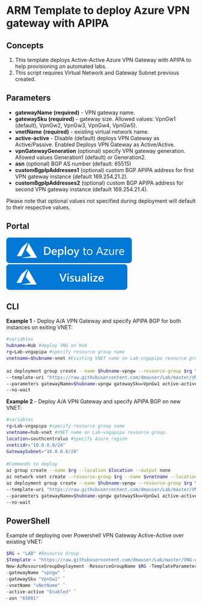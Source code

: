 # ARM Template to deploy Azure VPN gateway with APIPA

## Concepts

1. This template deploys Active-Active Azure VPN Gateway with APIPA to help provisioning on automated labs.
2. This script requires Virtual Network and Gateway Subnet previous created.

## Parameters

- **gatewayName** **(required)** - VPN gateway name. 
- **gatewaySku** **(required)** - gateway size. Allowed values: VpnGw1 (default), VpnGw2, VpnGw3, VpnGw4, VpnGw5).
- **vnetName** **(required)** -  existing virtual network name.
- **active-active** - Disable (default) deploys VPN Gateway as Active/Passive. Enabled Deploys VPN Gateway as Active/Active.
- **vpnGatewayGeneration** (optional) specify VPN gateway generation. Allowed values Generation1 (default) or Generation2.
- **asn** (optional) BGP AS number (default: 65515)
- **customBgpIpAddresses1** (optional) custom BGP APIPA address for first VPN gateway instance (default 169.254.21.2).
- **customBgpIpAddresses2** (optional) custom BGP APIPA address for second VPN gateway instance (default 169.254.21.4).

Please note that optional values not specified during deployment will default to their respective values.

## Portal

[![Deploy To Azure](https://raw.githubusercontent.com/Azure/azure-quickstart-templates/master/1-CONTRIBUTION-GUIDE/images/deploytoazure.svg?sanitize=true)](https://portal.azure.com/#create/Microsoft.Template/uri/https%3A%2F%2Fraw.githubusercontent.com%2Fdmauser%2FLab%2Fmaster%2FVNG-APIPA%2Fvng-apipa.json)
[![Visualize](https://raw.githubusercontent.com/Azure/azure-quickstart-templates/master/1-CONTRIBUTION-GUIDE/images/visualizebutton.svg?sanitize=true)](http://armviz.io/#/?load=https%3A%2F%2Fraw.githubusercontent.com%2Fdmauser%2FLab%2Fmaster%2FVNG-APIPA%2Fvng-apipa.json)

## CLI

**Example 1** - Deploy A/A VPN Gateway and specify APIPA BGP for both instances on exiting VNET:

```bash
#variables
hubname=Hub #deploy VNG on Hub
rg=Lab-vngapipa #specify resource group name
vnetname=$hubname-vnet #Existing VNET name on Lab-vngapipa resource group.

az deployment group create --name $hubname-vpngw --resource-group $rg \
--template-uri "https://raw.githubusercontent.com/dmauser/Lab/master/VNG-APIPA/vng-apipa.json" \
--parameters gatewayName=$hubname-vpngw gatewaySku=VpnGw1 active-active=enabled vnetName=$vnetname customBgpIpAddresses1=169.254.21.2 customBgpIpAddresses2=169.254.21.4 \
--no-wait
```

**Example 2** - Deploy A/A VPN Gateway and specify APIPA BGP on new VNET:

```bash
#variables
rg=Lab-vngapipa #specify resource group name
vnetname=hub-vnet #VNET name on Lab-vngapipa resource group.
location=southcentralus #specify Azure region
vnetcidr="10.0.0.0/24"
GatewaySubnet="10.0.0.0/28"

#Commands to deploy
az group create --name $rg --location $location --output none
az network vnet create --resource-group $rg --name $vnetname --location $location --address-prefixes $vnetcidr --subnet-name GatewaySubnet --subnet-prefix $GatewaySubnet
az deployment group create --name $hubname-vpngw --resource-group $rg \
--template-uri "https://raw.githubusercontent.com/dmauser/Lab/master/VNG-APIPA/vng-apipa.json" \
--parameters gatewayName=$hubname-vpngw gatewaySku=VpnGw1 active-active=enabled vnetName=$vnetname customBgpIpAddresses1=169.254.21.2 customBgpIpAddresses2=169.254.21.4 \
--no-wait
```

## PowerShell

Example of deploying over Powershell VPN Gateway Active-Active over existing VNET:

```Powershell
$RG = "LAB" #Resource Group
$Template = "https://raw.githubusercontent.com/dmauser/Lab/master/VNG-APIPA/vng-apipa.json"
New-AzResourceGroupDeployment -ResourceGroupName $RG -TemplateParameterUri $Template `
-gatewayName "vpngw" `
-gatewaySku "VpnGw1" `
-vnetName "vNetName" `
-active-active "Enabled" `
-asn "65001"
```
